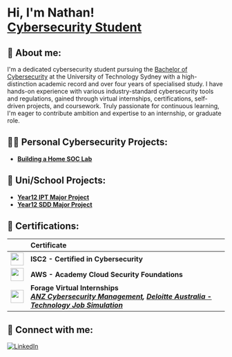 <h1>Hi, I'm Nathan! <br/> <a href="https://www.linkedin.com/in/nathan-samuel-271465268/">Cybersecurity Student</a></h1>

<h2>👋 About me:</h2>
<p>I'm a dedicated cybersecurity student pursuing the <a href="https://www.uts.edu.au/study/find-a-course/bachelor-cybersecurity">Bachelor of Cybersecurity</a></h1> at the University of Technology Sydney with a high-distinction academic record and over four years of specialised study. I have hands-on experience with various industry-standard cybersecurity tools and regulations, gained through virtual internships, certifications, self-driven projects, and coursework. Truly passionate for continuous learning, I'm eager to contribute ambition and expertise to an internship, or graduate role.</p>

<h2>👨‍💻 Personal Cybersecurity Projects:</h2>

- <b>[Building a Home SOC Lab](https://github.com/nathansamuel92/Building-a-Home-SOC-Lab)</b>

<h2>🏫 Uni/School Projects:</h2>

- <b>[Year12 IPT Major Project](https://github.com/nathansamuel92/HSC-IPT-MP)</b>
- <b>[Year12 SDD Major Project](https://github.com/nathansamuel92/HSC-SDD-MP)</b>

## 📄 Certifications:

|  | Certificate |
|:-------:|:------------------------------|
| <img src="https://images.credly.com/images/2030e43f-8003-4d4b-9630-847add403c87/twitter_thumb_201604_image.png" width="30" height="30"> | **ISC2 - Certified in Cybersecurity** |
| <img src="https://media.licdn.com/dms/image/v2/D4E0BAQE0fp2sCqnVLg/company-logo_100_100/company-logo_100_100/0/1738855736997/amazon_web_services_logo?e=1748476800&v=beta&t=pfdQMeP_M9FIaE6nvquhHOHxsMujZjqdhSBZPOlX4A4" width="30" height="30"> | **AWS - Academy Cloud Security Foundations** |
| <img src="https://bookface-images.s3.amazonaws.com/logos/06f37a2c3431748d0ddb96f49cb39db93035c618.png" width="30" height="30"> | **Forage Virtual Internships**<br>**<i>[ANZ Cybersecurity Management](https://forage-uploads-prod.s3.amazonaws.com/completion-certificates/ANZ/Hf4QMESoFeQwXPsiH_ANZ%20Australia_DMRCrETwN5MsZn3ZL_1725340279747_completion_certificate.pdf), [Deloitte Australia - Technology Job Simulation](https://forage-uploads-prod.s3.amazonaws.com/completion-certificates/Deloitte%20Australia/YPWCiGNTkr6QxcpEu_Deloitte%20Australia_DMRCrETwN5MsZn3ZL_1724148133211_completion_certificate.pdf)</i>** |


<h2> 🤳 Connect with me:</h2>

[![LinkedIn](https://img.shields.io/badge/LinkedIn-0077B5?style=for-the-badge&logo=linkedin&logoColor=white)](https://www.linkedin.com/in/nathan-samuel-271465268/)

<!--
**nathansamuel92/nathansamuel92** is a ✨ _special_ ✨ repository because its `README.md` (this file) appears on your GitHub profile.

Here are some ideas to get you started:

- 🔭 I’m currently working on ...
- 🌱 I’m currently learning ...
- 👯 I’m looking to collaborate on ...
- 🤔 I’m looking for help with ...
- 💬 Ask me about ...
- 📫 How to reach me: ...
- 😄 Pronouns: ...
- ⚡ Fun fact: ...
-->


